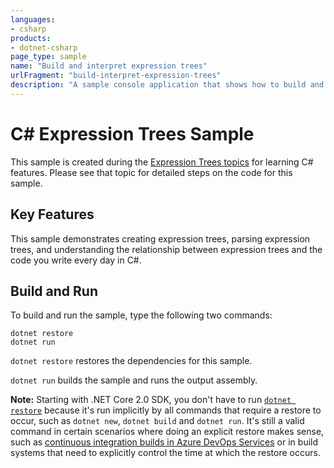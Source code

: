 ```yaml
---
languages:
- csharp
products:
- dotnet-csharp
page_type: sample
name: "Build and interpret expression trees"
urlFragment: "build-interpret-expression-trees"
description: "A sample console application that shows how to build and interpret expression trees."
---
```

# C# Expression Trees Sample

This sample is created during the [Expression Trees topics](https://docs.microsoft.com/dotnet/csharp/advanced-topics/expression-trees)
for learning C# features. Please see that topic for detailed steps on the code
for this sample.

## Key Features

This sample demonstrates creating expression trees, parsing expression
trees, and understanding the relationship between expression trees and
the code you write every day in C#.

## Build and Run

To build and run the sample, type the following two commands:

```
dotnet restore
dotnet run
```

`dotnet restore` restores the dependencies for this sample.

`dotnet run` builds the sample and runs the output assembly.

**Note:** Starting with .NET Core 2.0 SDK, you don't have to run [`dotnet restore`](https://docs.microsoft.com/dotnet/core/tools/dotnet-restore) because it's run implicitly by all commands that require a restore to occur, such as `dotnet new`, `dotnet build` and `dotnet run`.
It's still a valid command in certain scenarios where doing an explicit restore makes sense, such as [continuous integration builds in Azure DevOps Services](https://docs.microsoft.com/azure/devops/build-release/apps/aspnet/build-aspnet-core) or in build systems that need to explicitly control the time at which the restore occurs.
